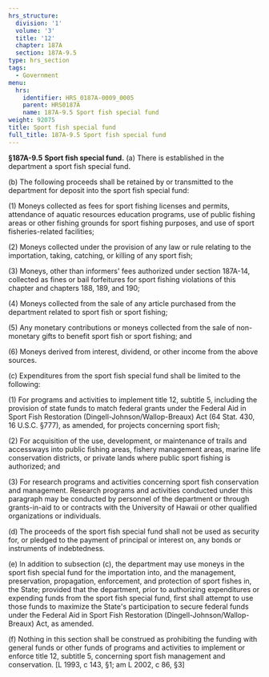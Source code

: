 ```yaml
---
hrs_structure:
  division: '1'
  volume: '3'
  title: '12'
  chapter: 187A
  section: 187A-9.5
type: hrs_section
tags:
  - Government
menu:
  hrs:
    identifier: HRS_0187A-0009_0005
    parent: HRS0187A
    name: 187A-9.5 Sport fish special fund
weight: 92075
title: Sport fish special fund
full_title: 187A-9.5 Sport fish special fund
---
```

**§187A-9.5** **Sport fish special fund.** (a) There is established in the department a sport fish special fund.

(b) The following proceeds shall be retained by or transmitted to the department for deposit into the sport fish special fund:

(1) Moneys collected as fees for sport fishing licenses and permits, attendance of aquatic resources education programs, use of public fishing areas or other fishing grounds for sport fishing purposes, and use of sport fisheries-related facilities;

(2) Moneys collected under the provision of any law or rule relating to the importation, taking, catching, or killing of any sport fish;

(3) Moneys, other than informers' fees authorized under section 187A-14, collected as fines or bail forfeitures for sport fishing violations of this chapter and chapters 188, 189, and 190;

(4) Moneys collected from the sale of any article purchased from the department related to sport fish or sport fishing;

(5) Any monetary contributions or moneys collected from the sale of non-monetary gifts to benefit sport fish or sport fishing; and

(6) Moneys derived from interest, dividend, or other income from the above sources.

(c) Expenditures from the sport fish special fund shall be limited to the following:

(1) For programs and activities to implement title 12, subtitle 5, including the provision of state funds to match federal grants under the Federal Aid in Sport Fish Restoration (Dingell-Johnson/Wallop-Breaux) Act (64 Stat. 430, 16 U.S.C. §777), as amended, for projects concerning sport fish;

(2) For acquisition of the use, development, or maintenance of trails and accessways into public fishing areas, fishery management areas, marine life conservation districts, or private lands where public sport fishing is authorized; and

(3) For research programs and activities concerning sport fish conservation and management. Research programs and activities conducted under this paragraph may be conducted by personnel of the department or through grants-in-aid to or contracts with the University of Hawaii or other qualified organizations or individuals.

(d) The proceeds of the sport fish special fund shall not be used as security for, or pledged to the payment of principal or interest on, any bonds or instruments of indebtedness.

(e) In addition to subsection (c), the department may use moneys in the sport fish special fund for the importation into, and the management, preservation, propagation, enforcement, and protection of sport fishes in, the State; provided that the department, prior to authorizing expenditures or expending funds from the sport fish special fund, first shall attempt to use those funds to maximize the State's participation to secure federal funds under the Federal Aid in Sport Fish Restoration (Dingell-Johnson/Wallop-Breaux) Act, as amended.

(f) Nothing in this section shall be construed as prohibiting the funding with general funds or other funds of programs and activities to implement or enforce title 12, subtitle 5, concerning sport fish management and conservation. [L 1993, c 143, §1; am L 2002, c 86, §3]